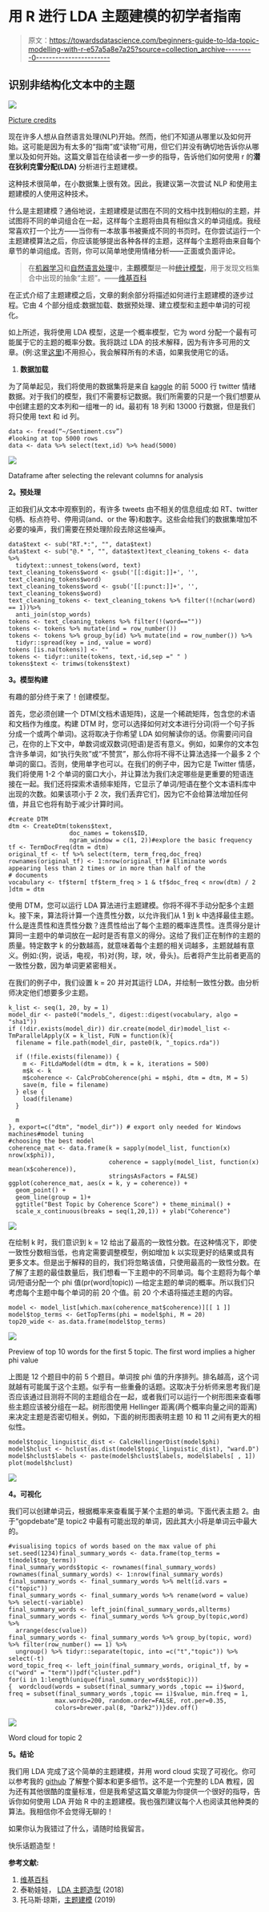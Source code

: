 # 用 R 进行 LDA 主题建模的初学者指南

> 原文：<https://towardsdatascience.com/beginners-guide-to-lda-topic-modelling-with-r-e57a5a8e7a25?source=collection_archive---------0----------------------->

## 识别非结构化文本中的主题

![](img/3f809b91d1ee5c983f9e00f7b56dafde.png)

[Picture credits](http://www.contrib.andrew.cmu.edu)

现在许多人想从自然语言处理(NLP)开始。然而，他们不知道从哪里以及如何开始。这可能是因为有太多的“指南”或“读物”可用，但它们并没有确切地告诉你从哪里以及如何开始。这篇文章旨在给读者一步一步的指导，告诉他们如何使用 r 的**潜在狄利克雷分配(LDA)** 分析进行主题建模。

这种技术很简单，在小数据集上很有效。因此，我建议第一次尝试 NLP 和使用主题建模的人使用这种技术。

什么是主题建模？通俗地说，主题建模是试图在不同的文档中找到相似的主题，并试图将不同的单词组合在一起，这样每个主题将由具有相似含义的单词组成。我经常喜欢打一个比方——当你有一本故事书被撕成不同的书页时。在你尝试运行一个主题建模算法之后，你应该能够提出各种各样的主题，这样每个主题将由来自每个章节的单词组成。否则，你可以简单地使用情绪分析——正面或负面评论。

> 在[机器学习](https://en.wikipedia.org/wiki/Machine_learning)和[自然语言处理](https://en.wikipedia.org/wiki/Natural_language_processing)中，**主题模型**是一种[统计模型](https://en.wikipedia.org/wiki/Statistical_model)，用于发现文档集合中出现的抽象“主题”。——[维基百科](https://en.wikipedia.org/wiki/Topic_model)

在正式介绍了主题建模之后，文章的剩余部分将描述如何进行主题建模的逐步过程。它由 4 个部分组成:数据加载、数据预处理、建立模型和主题中单词的可视化。

如上所述，我将使用 LDA 模型，这是一个概率模型，它为 word 分配一个最有可能属于它的主题的概率分数。我将跳过 LDA 的技术解释，因为有许多可用的文章。(例:这里[这里](https://www.tidytextmining.com/topicmodeling.html))不用担心，我会解释所有的术语，如果我使用它的话。

1.  **数据加载**

为了简单起见，我们将使用的数据集将是来自 [kaggle](#https://www.kaggle.com/crowdflower/first-gop-debate-twitter-sentiment) 的前 5000 行 twitter 情绪数据。对于我们的模型，我们不需要标记数据。我们所需要的只是一个我们想要从中创建主题的文本列和一组唯一的 id。最初有 18 列和 13000 行数据，但是我们将只使用 text 和 id 列。

```
data <- fread(“~/Sentiment.csv”)
#looking at top 5000 rows
data <- data %>% select(text,id) %>% head(5000)
```

![](img/8a10f84c250c6dfc3ab5c435eabbaf3e.png)

Dataframe after selecting the relevant columns for analysis

**2。预处理**

正如我们从文本中观察到的，有许多 tweets 由不相关的信息组成:如 RT、twitter 句柄、标点符号、停用词(and、or the 等)和数字。这些会给我们的数据集增加不必要的噪声，我们需要在预处理阶段去除这些噪声。

```
data$text <- sub("RT.*:", "", data$text)
data$text <- sub("@.* ", "", data$text)text_cleaning_tokens <- data %>% 
  tidytext::unnest_tokens(word, text)
text_cleaning_tokens$word <- gsub('[[:digit:]]+', '', text_cleaning_tokens$word)
text_cleaning_tokens$word <- gsub('[[:punct:]]+', '', text_cleaning_tokens$word)
text_cleaning_tokens <- text_cleaning_tokens %>% filter(!(nchar(word) == 1))%>% 
  anti_join(stop_words)
tokens <- text_cleaning_tokens %>% filter(!(word==""))
tokens <- tokens %>% mutate(ind = row_number())
tokens <- tokens %>% group_by(id) %>% mutate(ind = row_number()) %>%
  tidyr::spread(key = ind, value = word)
tokens [is.na(tokens)] <- ""
tokens <- tidyr::unite(tokens, text,-id,sep =" " )
tokens$text <- trimws(tokens$text)
```

**3。模型构建**

有趣的部分终于来了！创建模型。

首先，您必须创建一个 DTM(文档术语矩阵)，这是一个稀疏矩阵，包含您的术语和文档作为维度。构建 DTM 时，您可以选择如何对文本进行分词(将一个句子拆分成一个或两个单词)。这将取决于你希望 LDA 如何解读你的话。你需要问问自己，在你的上下文中，单数词或双数词(短语)是否有意义。例如，如果你的文本包含许多单词，如“执行失败”或“不赞赏”，那么你将不得不让算法选择一个最多 2 个单词的窗口。否则，使用单字也可以。在我们的例子中，因为它是 Twitter 情感，我们将使用 1-2 个单词的窗口大小，并让算法为我们决定哪些是更重要的短语连接在一起。我们还将探索术语频率矩阵，它显示了单词/短语在整个文本语料库中出现的次数。如果该项小于 2 次，我们丢弃它们，因为它不会给算法增加任何值，并且它也将有助于减少计算时间。

```
#create DTM
dtm <- CreateDtm(tokens$text, 
                 doc_names = tokens$ID, 
                 ngram_window = c(1, 2))#explore the basic frequency
tf <- TermDocFreq(dtm = dtm)
original_tf <- tf %>% select(term, term_freq,doc_freq)
rownames(original_tf) <- 1:nrow(original_tf)# Eliminate words appearing less than 2 times or in more than half of the
# documents
vocabulary <- tf$term[ tf$term_freq > 1 & tf$doc_freq < nrow(dtm) / 2 ]dtm = dtm
```

使用 DTM，您可以运行 LDA 算法进行主题建模。你将不得不手动分配多个主题 k。接下来，算法将计算一个连贯性分数，以允许我们从 1 到 k 中选择最佳主题。什么是连贯性和连贯性分数？连贯性给出了每个主题的概率连贯性。连贯得分是计算同一主题中的单词放在一起时是否有意义的得分。这给了我们正在制作的主题的质量。特定数字 k 的分数越高，就意味着每个主题的相关词越多，主题就越有意义。例如:{狗，说话，电视，书}对{狗，球，吠，骨头}。后者将产生比前者更高的一致性分数，因为单词更紧密相关。

在我们的例子中，我们设置 k = 20 并对其运行 LDA，并绘制一致性分数。由分析师决定他们想要多少主题。

```
k_list <- seq(1, 20, by = 1)
model_dir <- paste0("models_", digest::digest(vocabulary, algo = "sha1"))
if (!dir.exists(model_dir)) dir.create(model_dir)model_list <- TmParallelApply(X = k_list, FUN = function(k){
  filename = file.path(model_dir, paste0(k, "_topics.rda"))

  if (!file.exists(filename)) {
    m <- FitLdaModel(dtm = dtm, k = k, iterations = 500)
    m$k <- k
    m$coherence <- CalcProbCoherence(phi = m$phi, dtm = dtm, M = 5)
    save(m, file = filename)
  } else {
    load(filename)
  }

  m
}, export=c("dtm", "model_dir")) # export only needed for Windows machines#model tuning
#choosing the best model
coherence_mat <- data.frame(k = sapply(model_list, function(x) nrow(x$phi)), 
                            coherence = sapply(model_list, function(x) mean(x$coherence)), 
                            stringsAsFactors = FALSE)
ggplot(coherence_mat, aes(x = k, y = coherence)) +
  geom_point() +
  geom_line(group = 1)+
  ggtitle("Best Topic by Coherence Score") + theme_minimal() +
  scale_x_continuous(breaks = seq(1,20,1)) + ylab("Coherence")
```

![](img/4162f6ea7b14093a83213c5fd93e4b8a.png)

在绘制 k 时，我们意识到 k = 12 给出了最高的一致性分数。在这种情况下，即使一致性分数相当低，也肯定需要调整模型，例如增加 k 以实现更好的结果或具有更多文本。但是出于解释的目的，我们将忽略该值，只使用最高的一致性分数。在了解了主题的最佳数量后，我们想看一下主题中的不同单词。每个主题将为每个单词/短语分配一个 phi 值(pr(word|topic)) —给定主题的单词的概率。所以我们只考虑每个主题中每个单词的前 20 个值。前 20 个术语将描述主题的内容。

```
model <- model_list[which.max(coherence_mat$coherence)][[ 1 ]]
model$top_terms <- GetTopTerms(phi = model$phi, M = 20)
top20_wide <- as.data.frame(model$top_terms)
```

![](img/1f59167cbcb1cb96f0c214d24a6c56ef.png)

Preview of top 10 words for the first 5 topic. The first word implies a higher phi value

上图是 12 个题目中的前 5 个题目。单词按 phi 值的升序排列。排名越高，这个词就越有可能属于这个主题。似乎有一些重叠的话题。这取决于分析师来思考我们是否应该通过目测将不同的主题组合在一起，或者我们可以运行一个树形图来查看哪些主题应该被分组在一起。树形图使用 Hellinger 距离(两个概率向量之间的距离)来决定主题是否密切相关。例如，下面的树形图表明主题 10 和 11 之间有更大的相似性。

```
model$topic_linguistic_dist <- CalcHellingerDist(model$phi)
model$hclust <- hclust(as.dist(model$topic_linguistic_dist), "ward.D")
model$hclust$labels <- paste(model$hclust$labels, model$labels[ , 1])
plot(model$hclust)
```

![](img/a14718dc287f68c462091463ee1b874a.png)

**4。可视化**

我们可以创建单词云，根据概率来查看属于某个主题的单词。下面代表主题 2。由于“gopdebate”是 topic2 中最有可能出现的单词，因此其大小将是单词云中最大的。

```
#visualising topics of words based on the max value of phi
set.seed(1234)final_summary_words <- data.frame(top_terms = t(model$top_terms))
final_summary_words$topic <- rownames(final_summary_words)
rownames(final_summary_words) <- 1:nrow(final_summary_words)
final_summary_words <- final_summary_words %>% melt(id.vars = c("topic"))
final_summary_words <- final_summary_words %>% rename(word = value) %>% select(-variable)
final_summary_words <- left_join(final_summary_words,allterms)
final_summary_words <- final_summary_words %>% group_by(topic,word) %>%
  arrange(desc(value))
final_summary_words <- final_summary_words %>% group_by(topic, word) %>% filter(row_number() == 1) %>% 
  ungroup() %>% tidyr::separate(topic, into =c("t","topic")) %>% select(-t)
word_topic_freq <- left_join(final_summary_words, original_tf, by = c("word" = "term"))pdf("cluster.pdf")
for(i in 1:length(unique(final_summary_words$topic)))
{  wordcloud(words = subset(final_summary_words ,topic == i)$word, freq = subset(final_summary_words ,topic == i)$value, min.freq = 1,
             max.words=200, random.order=FALSE, rot.per=0.35, 
             colors=brewer.pal(8, "Dark2"))}dev.off()
```

![](img/1a3416dea4c0803189a62567e708a62b.png)

Word cloud for topic 2

**5。结论**

我们用 LDA 完成了这个简单的主题建模，并用 word cloud 实现了可视化。你可以参考我的 [github](https://github.com/tqx94/Text-Analytics_LDA) 了解整个脚本和更多细节。这不是一个完整的 LDA 教程，因为还有其他很酷的度量标准，但是我希望这篇文章能为你提供一个很好的指导，告诉你如何使用 LDA 开始 R 中的主题建模。我也强烈建议每个人也阅读其他种类的算法。我相信你不会觉得无聊的！

如果你认为我错过了什么，请随时给我留言。

快乐话题造型！

**参考文献:**

1.  [维基百科](https://en.wikipedia.org/wiki/Topic_model)
2.  泰勒娃娃， [LDA 主题造型](/lda-topic-modeling-an-explanation-e184c90aadcd) (2018)
3.  托马斯·琼斯，[主题建模](https://cran.r-project.org/web/packages/textmineR/vignettes/c_topic_modeling.html) (2019)